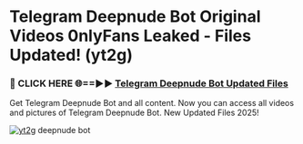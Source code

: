 # Telegram Deepnude Bot Original Videos 0nlyFans Leaked - Files Updated! (yt2g)

<h3>🔴 CLICK HERE 🌐==►► <a href="https://tinyurl.com/yrmya6cz" rel="nofollow">Telegram Deepnude Bot Updated Files</a></h3>

Get Telegram Deepnude Bot and all content. Now you can access all videos and pictures of Telegram Deepnude Bot. New Updated Files 2025!

[![yt2g](https://i.imgur.com/FMdXYCs.gif)](https://tinyurl.com/yrmya6cz)
deepnude bot
